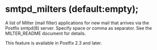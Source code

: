 # smtpd_milters (default:empty); 

 A list of Milter (mail filter) applications for new mail that
arrives via the Postfix smtpd(8) server. Specify space or comma as
separator. See the MILTER_README document for details.  

 This feature is available in Postfix 2.3 and later. 


